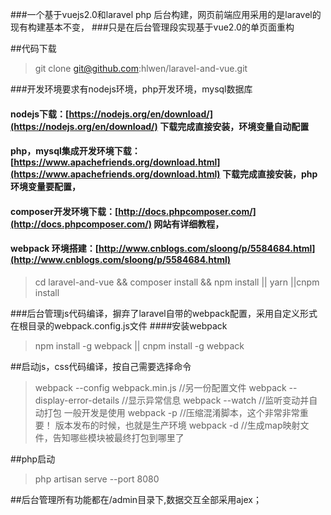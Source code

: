 
###一个基于vuejs2.0和laravel php 后台构建，网页前端应用采用的是laravel的现有构建基本不变，
###只是在后台管理段实现基于vue2.0的单页面重构

##代码下载
>git clone git@github.com:hlwen/laravel-and-vue.git

###开发环境要求有nodejs环境，php开发环境，mysql数据库
#### nodejs下载：[https://nodejs.org/en/download/](https://nodejs.org/en/download/) 下载完成直接安装，环境变量自动配置
#### php，mysql集成开发环境下载：[https://www.apachefriends.org/download.html](https://www.apachefriends.org/download.html) 下载完成直接安装，php环境变量要配置，
#### composer开发环境下载：[http://docs.phpcomposer.com/](http://docs.phpcomposer.com/) 网站有详细教程，

#### webpack 环境搭建：[http://www.cnblogs.com/sloong/p/5584684.html](http://www.cnblogs.com/sloong/p/5584684.html)
>cd laravel-and-vue && composer install && npm install || yarn ||cnpm install



###后台管理js代码编译，摒弃了laravel自带的webpack配置，采用自定义形式在根目录的webpack.config.js文件
####安装webpack
>npm install -g webpack || cnpm install -g webpack

##启动js，css代码编译，按自己需要选择命令
> webpack --config webpack.min.js //另一份配置文件
> webpack --display-error-details //显示异常信息
> webpack --watch   //监听变动并自动打包 一般开发是使用
> webpack -p    //压缩混淆脚本，这个非常非常重要！ 版本发布的时候，也就是生产环境
> webpack -d    //生成map映射文件，告知哪些模块被最终打包到哪里了

##php启动

>php artisan serve --port 8080

##后台管理所有功能都在/admin目录下,数据交互全部采用ajex；